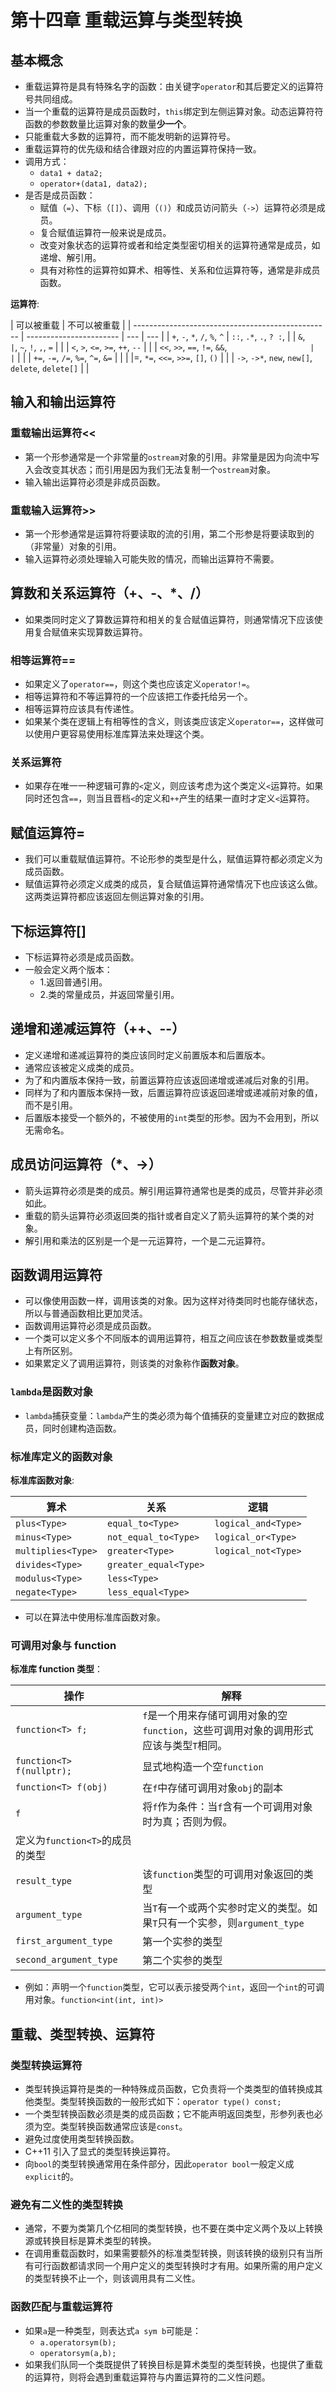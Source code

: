 # 第十四章 重载运算与类型转换

## 基本概念

- 重载运算符是具有特殊名字的函数：由关键字`operator`和其后要定义的运算符号共同组成。
- 当一个重载的运算符是成员函数时，`this`绑定到左侧运算对象。动态运算符符函数的参数数量比运算对象的数量**少一个**。
- 只能重载大多数的运算符，而不能发明新的运算符号。
- 重载运算符的优先级和结合律跟对应的内置运算符保持一致。
- 调用方式：
  - `data1 + data2;`
  - `operator+(data1, data2);`
- 是否是成员函数：
  - 赋值（`=`）、下标（`[]`）、调用（`()`）和成员访问箭头（`->`）运算符必须是成员。
  - 复合赋值运算符一般来说是成员。
  - 改变对象状态的运算符或者和给定类型密切相关的运算符通常是成员，如递增、解引用。
  - 具有对称性的运算符如算术、相等性、关系和位运算符等，通常是非成员函数。

**运算符**:

| 可以被重载                                        | 不可以被重载            |
| ------------------------------------------------- | ----------------------- | --- | --- |
| `+`, `-`, `*`, `/`, `%`, `^`                      | `::`, `.*`, `.`, `? :`, |
| `&`, `                                            | `, `~`, `!`, `,`, `=`   |     |
| `<`, `>`, `<=`, `>=`, `++`, `--`                  |                         |
| `<<`, `>>`, `==`, `!=`, `&&`, `                   |                         | `   |     |
| `+=`, `-=`, `/=`, `%=`, `^=`, `&=`                |                         |
| &#124;=, `*=`, `<<=`, `>>=`, `[]`, `()`           |                         |
| `->`, `->*`, `new`, `new[]`, `delete`, `delete[]` |                         |

## 输入和输出运算符

### 重载输出运算符<<

- 第一个形参通常是一个非常量的`ostream`对象的引用。非常量是因为向流中写入会改变其状态；而引用是因为我们无法复制一个`ostream`对象。
- 输入输出运算符必须是非成员函数。

### 重载输入运算符>>

- 第一个形参通常是运算符将要读取的流的引用，第二个形参是将要读取到的（非常量）对象的引用。
- 输入运算符必须处理输入可能失败的情况，而输出运算符不需要。

## 算数和关系运算符（+、-、\*、/）

- 如果类同时定义了算数运算符和相关的复合赋值运算符，则通常情况下应该使用复合赋值来实现算数运算符。

### 相等运算符==

- 如果定义了`operator==`，则这个类也应该定义`operator!=`。
- 相等运算符和不等运算符的一个应该把工作委托给另一个。
- 相等运算符应该具有传递性。
- 如果某个类在逻辑上有相等性的含义，则该类应该定义`operator==`，这样做可以使用户更容易使用标准库算法来处理这个类。

### 关系运算符

- 如果存在唯一一种逻辑可靠的`<`定义，则应该考虑为这个类定义`<`运算符。如果同时还包含`==`，则当且晋档`<`的定义和`++`产生的结果一直时才定义`<`运算符。

## 赋值运算符=

- 我们可以重载赋值运算符。不论形参的类型是什么，赋值运算符都必须定义为成员函数。
- 赋值运算符必须定义成类的成员，复合赋值运算符通常情况下也应该这么做。这两类运算符都应该返回左侧运算对象的引用。

## 下标运算符[]

- 下标运算符必须是成员函数。
- 一般会定义两个版本：
  - 1.返回普通引用。
  - 2.类的常量成员，并返回常量引用。

## 递增和递减运算符（++、--）

- 定义递增和递减运算符的类应该同时定义前置版本和后置版本。
- 通常应该被定义成类的成员。
- 为了和内置版本保持一致，前置运算符应该返回递增或递减后对象的引用。
- 同样为了和内置版本保持一致，后置运算符应该返回递增或递减前对象的值，而不是引用。
- 后置版本接受一个额外的，不被使用的`int`类型的形参。因为不会用到，所以无需命名。

## 成员访问运算符（\*、->）

- 箭头运算符必须是类的成员。解引用运算符通常也是类的成员，尽管并非必须如此。
- 重载的箭头运算符必须返回类的指针或者自定义了箭头运算符的某个类的对象。
- 解引用和乘法的区别是一个是一元运算符，一个是二元运算符。

## 函数调用运算符

- 可以像使用函数一样，调用该类的对象。因为这样对待类同时也能存储状态，所以与普通函数相比更加灵活。
- 函数调用运算符必须是成员函数。
- 一个类可以定义多个不同版本的调用运算符，相互之间应该在参数数量或类型上有所区别。
- 如果累定义了调用运算符，则该类的对象称作**函数对象**。

### `lambda`是函数对象

- `lambda`捕获变量：`lambda`产生的类必须为每个值捕获的变量建立对应的数据成员，同时创建构造函数。

### 标准库定义的函数对象

**标准库函数对象**:

| 算术               | 关系                  | 逻辑                |
| ------------------ | --------------------- | ------------------- |
| `plus<Type>`       | `equal_to<Type>`      | `logical_and<Type>` |
| `minus<Type>`      | `not_equal_to<Type>`  | `logical_or<Type>`  |
| `multiplies<Type>` | `greater<Type>`       | `logical_not<Type>` |
| `divides<Type>`    | `greater_equal<Type>` |                     |
| `modulus<Type>`    | `less<Type>`          |                     |
| `negate<Type>`     | `less_equal<Type>`    |                     |

- 可以在算法中使用标准库函数对象。

### 可调用对象与 function

**标准库 function 类型**：

| 操作                            | 解释                                                                                   |
| ------------------------------- | -------------------------------------------------------------------------------------- |
| `function<T> f;`                | `f`是一个用来存储可调用对象的空`function`，这些可调用对象的调用形式应该与类型`T`相同。 |
| `function<T> f(nullptr);`       | 显式地构造一个空`function`                                                             |
| `function<T> f(obj)`            | 在`f`中存储可调用对象`obj`的副本                                                       |
| `f`                             | 将`f`作为条件：当`f`含有一个可调用对象时为真；否则为假。                               |
| 定义为`function<T>`的成员的类型 |                                                                                        |
| `result_type`                   | 该`function`类型的可调用对象返回的类型                                                 |
| `argument_type`                 | 当`T`有一个或两个实参时定义的类型。如果`T`只有一个实参，则`argument_type`              |
| `first_argument_type`           | 第一个实参的类型                                                                       |
| `second_argument_type`          | 第二个实参的类型                                                                       |

- 例如：声明一个`function`类型，它可以表示接受两个`int`，返回一个`int`的可调用对象。`function<int(int, int)>`

## 重载、类型转换、运算符

### 类型转换运算符

- 类型转换运算符是类的一种特殊成员函数，它负责将一个类类型的值转换成其他类型。类型转换函数的一般形式如下：`operator type() const;`
- 一个类型转换函数必须是类的成员函数；它不能声明返回类型，形参列表也必须为空。类型转换函数通常应该是`const`。
- 避免过度使用类型转换函数。
- C++11 引入了显式的类型转换运算符。
- 向`bool`的类型转换通常用在条件部分，因此`operator bool`一般定义成`explicit`的。

### 避免有二义性的类型转换

- 通常，不要为类第几个亿相同的类型转换，也不要在类中定义两个及以上转换源或转换目标是算术类型的转换。
- 在调用重载函数时，如果需要额外的标准类型转换，则该转换的级别只有当所有可行函数都请求同一个用户定义的类型转换时才有用。如果所需的用户定义的类型转换不止一个，则该调用具有二义性。

### 函数匹配与重载运算符

- 如果`a`是一种类型，则表达式`a sym b`可能是：
  - `a.operatorsym(b);`
  - `operatorsym(a,b);`
- 如果我们队同一个类既提供了转换目标是算术类型的类型转换，也提供了重载的运算符，则将会遇到重载运算符与内置运算符的二义性问题。
